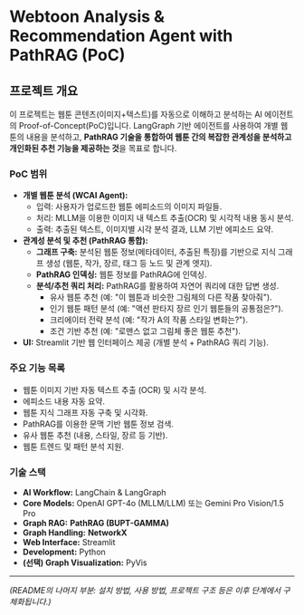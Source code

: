 # Webtoon Analysis & Recommendation Agent with PathRAG (PoC)

## 프로젝트 개요

이 프로젝트는 웹툰 콘텐츠(이미지+텍스트)를 자동으로 이해하고 분석하는 AI 에이전트의 Proof-of-Concept(PoC)입니다. LangGraph 기반 에이전트를 사용하여 개별 웹툰의 내용을 분석하고, **PathRAG 기술을 통합하여 웹툰 간의 복잡한 관계성을 분석하고 개인화된 추천 기능을 제공하는 것**을 목표로 합니다.

### PoC 범위

* **개별 웹툰 분석 (WCAI Agent):**
    * 입력: 사용자가 업로드한 웹툰 에피소드의 이미지 파일들.
    * 처리: MLLM을 이용한 이미지 내 텍스트 추출(OCR) 및 시각적 내용 동시 분석.
    * 출력: 추출된 텍스트, 이미지별 시각 분석 결과, LLM 기반 에피소드 요약.
* **관계성 분석 및 추천 (PathRAG 통합):**
    * **그래프 구축:** 분석된 웹툰 정보(메타데이터, 추출된 특징)를 기반으로 지식 그래프 생성 (웹툰, 작가, 장르, 태그 등 노드 및 관계 엣지).
    * **PathRAG 인덱싱:** 웹툰 정보를 PathRAG에 인덱싱.
    * **분석/추천 쿼리 처리:** PathRAG를 활용하여 자연어 쿼리에 대한 답변 생성.
        * 유사 웹툰 추천 (예: "이 웹툰과 비슷한 그림체의 다른 작품 찾아줘").
        * 인기 웹툰 패턴 분석 (예: "액션 판타지 장르 인기 웹툰들의 공통점은?").
        * 크리에이터 전략 분석 (예: "작가 A의 작품 스타일 변화는?").
        * 조건 기반 추천 (예: "로맨스 없고 그림체 좋은 웹툰 추천").
* **UI:** Streamlit 기반 웹 인터페이스 제공 (개별 분석 + PathRAG 쿼리 기능).

### 주요 기능 목록

* 웹툰 이미지 기반 자동 텍스트 추출 (OCR) 및 시각 분석.
* 에피소드 내용 자동 요약.
* 웹툰 지식 그래프 자동 구축 및 시각화.
* PathRAG를 이용한 문맥 기반 웹툰 정보 검색.
* 유사 웹툰 추천 (내용, 스타일, 장르 등 기반).
* 웹툰 트렌드 및 패턴 분석 지원.

### 기술 스택

* **AI Workflow:** LangChain & LangGraph
* **Core Models:** OpenAI GPT-4o (MLLM/LLM) 또는 Gemini Pro Vision/1.5 Pro
* **Graph RAG:** **PathRAG (BUPT-GAMMA)**
* **Graph Handling:** **NetworkX**
* **Web Interface:** Streamlit
* **Development:** Python
* **(선택) Graph Visualization:** PyVis

---
*(README의 나머지 부분: 설치 방법, 사용 방법, 프로젝트 구조 등은 이후 단계에서 구체화됩니다.)*